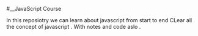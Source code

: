#__JavaScript Course

In this reposiotry we can learn about javascript from start to end 
CLear all the concept of javascript .
With notes and code aslo .
